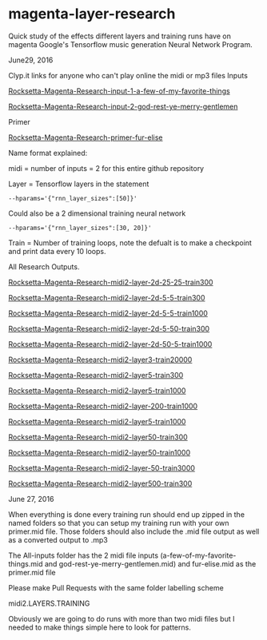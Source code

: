 # magenta-layer-research
Quick study of the effects different layers and training runs have on magenta Google's Tensorflow music generation Neural Network Program.


June29, 2016

Clyp.it links for anyone who can't play online the midi or mp3 files
Inputs

[Rocksetta-Magenta-Research-input-1-a-few-of-my-favorite-things](https://clyp.it/gvz5zm1s)

[Rocksetta-Magenta-Research-input-2-god-rest-ye-merry-gentlemen](https://clyp.it/kq32hfdx)


Primer

[Rocksetta-Magenta-Research-primer-fur-elise](https://clyp.it/4eiuopgx)





Name format explained:

midi = number of inputs = 2 for this entire github repository

Layer = Tensorflow layers in the statement 

```
--hparams='{"rnn_layer_sizes":[50]}'
```
Could also be a 2 dimensional training neural network 
```
--hparams='{"rnn_layer_sizes":[30, 20]}'
```

Train = Number of training loops, note the defualt is to make a checkpoint and print data every 10 loops.


All Research Outputs.

[Rocksetta-Magenta-Research-midi2-layer-2d-25-25-train300](https://clyp.it/hvwmwuuf)

[Rocksetta-Magenta-Research-midi2-layer-2d-5-5-train300](https://clyp.it/2dhmycye)

[Rocksetta-Magenta-Research-midi2-layer-2d-5-5-train1000](https://clyp.it/0nohxd40)

[Rocksetta-Magenta-Research-midi2-layer-2d-5-50-train300](https://clyp.it/mrrxf4nu)

[Rocksetta-Magenta-Research-midi2-layer-2d-50-5-train1000](https://clyp.it/meiefeop)

[Rocksetta-Magenta-Research-midi2-layer3-train20000](https://clyp.it/0vpjpwsw)

[Rocksetta-Magenta-Research-midi2-layer5-train300](https://clyp.it/nam41t5f)

[Rocksetta-Magenta-Research-midi2-layer5-train1000](https://clyp.it/ahn05ged)

[Rocksetta-Magenta-Research-midi2-layer-200-train1000](https://clyp.it/pa3tz0dh)

[Rocksetta-Magenta-Research-midi2-layer5-train1000](https://clyp.it/prydx2v4)

[Rocksetta-Magenta-Research-midi2-layer50-train300](https://clyp.it/lswzxuff)

[Rocksetta-Magenta-Research-midi2-layer50-train1000](https://clyp.it/h3sxnrwc)

[Rocksetta-Magenta-Research-midi2-layer-50-train3000](https://clyp.it/xto2didu)

[Rocksetta-Magenta-Research-midi2-layer500-train300](https://clyp.it/klpanuli)










June 27, 2016

When everything is done every training run should end up zipped in the named folders so that you can setup my training run with your own primer.mid file. Those folders should also include the .mid file output as well as a converted output to .mp3



The All-inputs folder has the 2 midi file inputs (a-few-of-my-favorite-things.mid and god-rest-ye-merry-gentlemen.mid) and fur-elise.mid as the primer.mid file

Please make Pull Requests with the same folder labelling scheme

midi2.LAYERS.TRAINING

Obviously we are going to do runs with more than two midi files but I needed to make things simple here to look for patterns.



